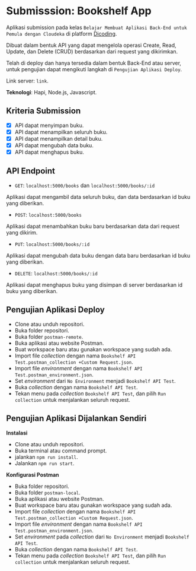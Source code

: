 # Submisssion: Bookshelf App

Aplikasi submission pada kelas `Belajar Membuat Aplikasi Back-End untuk Pemula dengan Cloudeka` di platform [Dicoding](dicoding.com).

Dibuat dalam bentuk API yang dapat mengelola operasi Create, Read, Update, dan Delete (CRUD) berdasarkan dari request yang dikirimkan.

Telah di deploy dan hanya tersedia dalam bentuk Back-End atau server, untuk pengujian dapat mengikuti langkah di `Pengujian Aplikasi Deploy`.

Link server: `link`.

**Teknologi**: Hapi, Node.js, Javascript.

## Kriteria Submission

- [x] API dapat menyimpan buku.
- [x] API dapat menampilkan seluruh buku.
- [x] API dapat menampilkan detail buku.
- [x] API dapat mengubah data buku.
- [x] API dapat menghapus buku.

## API Endpoint

- `GET`: `localhost:5000/books` dan `localhost:5000/books/:id`

Aplikasi dapat mengambil data seluruh buku, dan data berdasarkan id buku yang diberikan.

- `POST`: `localhost:5000/books`

Aplikasi dapat menambahkan buku baru berdasarkan data dari request yang dikirim.

- `PUT`: `localhost:5000/books/:id`

Aplikasi dapat mengubah data buku dengan data baru berdasarkan id buku yang diberikan.

- `DELETE`: `localhost:5000/books/:id`

Aplikasi dapat menghapus buku yang disimpan di server berdasarkan id buku yang diberikan.

## Pengujian Aplikasi Deploy

- Clone atau unduh repositori.
- Buka folder repositori.
- Buka folder `postman-remote`.
- Buka aplikasi atau website Postman.
- Buat workspace baru atau gunakan workspace yang sudah ada.
- Import file *collection* dengan nama `Bookshelf API Test.postman_collection +Custom Request.json`.
- Import file *environment* dengan nama `Bookshelf API Test.postman_environment.json`.
- Set *environment* dari `No Environment` menjadi `Bookshelf API Test`.
- Buka *collection* dengan nama `Bookshelf API Test`.
- Tekan menu pada *collection* `Bookshelf API Test`, dan pilih `Run collection` untuk menjalankan seluruh request.

## Pengujian Aplikasi Dijalankan Sendiri

**Instalasi**

- Clone atau unduh repositori.
- Buka terminal atau command prompt.
- jalankan `npm run install`.
- Jalankan `npm run start`.

**Konfigurasi Postman**

- Buka folder repositori.
- Buka folder `postman-local`.
- Buka aplikasi atau website Postman.
- Buat workspace baru atau gunakan workspace yang sudah ada.
- Import file *collection* dengan nama `Bookshelf API Test.postman_collection +Custom Request.json`.
- Import file *environment* dengan nama `Bookshelf API Test.postman_environment.json`.
- Set *environment* pada *collection* dari `No Environment` menjadi `Bookshelf API Test`.
- Buka *collection* dengan nama `Bookshelf API Test`.
- Tekan menu pada *collection* `Bookshelf API Test`, dan pilih `Run collection` untuk menjalankan seluruh request.
